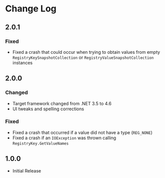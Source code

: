 Change Log
==========

2.0.1
-----

### Fixed
* Fixed a crash that could occur when trying to obtain values from empty `RegistryKeySnapshotCollection` or `RegistryValueSnapshotCollection` instances

2.0.0
-----

### Changed
* Target framework changed from .NET 3.5 to 4.6
* UI tweaks and spelling corrections

### Fixed
* Fixed a crash that occurred if a value did not have a type (`REG_NONE`)
* Fixed a crash if an `IOException` was thrown calling `RegistryKey.GetValueNames`

1.0.0
-----

* Initial Release
